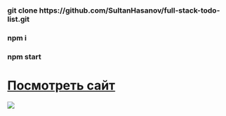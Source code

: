 <h3>git clone https://github.com/SultanHasanov/full-stack-todo-list.git</h3>
<h3>npm i</h3>
<h3>npm start</h3>
<h1><a href="https://sultanhasanov.github.io/full-stack-todo-list/">Посмотреть сайт</a></h1>
<h6><img src='https://user-images.githubusercontent.com/105391964/212735815-626e841e-2e2c-4e93-9568-b1445f20bc08.gif'></img></h6>
